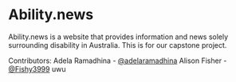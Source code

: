 # Ability.news
Ability.news is a website that provides information and news solely surrounding disability in Australia. This is for our capstone project.

Contributors: 
Adela Ramadhina - [@adelaramadhina](https://github.com/adelaramadhina)
Alison Fisher - [@Fishy3999](https://github/com/Fishy3999) uwu